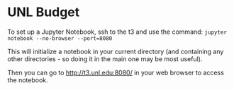 # UNL Budget
To set up a Jupyter Notebook, ssh to the t3 and use the command: `jupyter notebook --no-browser --port=8080`

This will initialize a notebook in your current directory (and containing any other directories - so doing it in the main one may be most useful).

Then you can go to http://t3.unl.edu:8080/ in your web browser to access the notebook.
